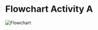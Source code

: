 # Flowchart Activity A

![Flowchart](https://github.com/transaction-fraud/9CT2-Task1-Schmeegledeeps/blob/ANWESH/Images/Untitled-2025-04-01-1147.excalidraw.png "Flowchart")
